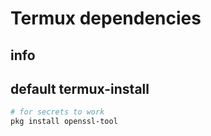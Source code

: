 # Termux dependencies

## info

## default termux-install
```sh
# for secrets to work
pkg install openssl-tool
```
